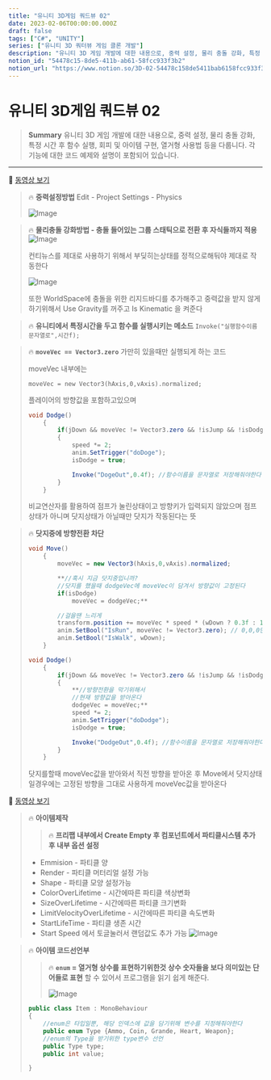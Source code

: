 ```yaml
---
title: "유니티 3D게임 쿼드뷰 02"
date: 2023-02-06T00:00:00.000Z
draft: false
tags: ["C#", "UNITY"]
series: ["유니티 3D 쿼터뷰 게임 클론 개발"]
description: "유니티 3D 게임 개발에 대한 내용으로, 중력 설정, 물리 충돌 강화, 특정 시간 후 함수 실행, 회피 및 아이템 구현, 열거형 사용법 등을 다룹니다. 각 기능에 대한 코드 예제와 설명이 포함되어 있습니다."
notion_id: "54478c15-8de5-411b-ab61-58fcc933f3b2"
notion_url: "https://www.notion.so/3D-02-54478c158de5411bab6158fcc933f3b2"
---
```


# 유니티 3D게임 쿼드뷰 02

> **Summary**
> 유니티 3D 게임 개발에 대한 내용으로, 중력 설정, 물리 충돌 강화, 특정 시간 후 함수 실행, 회피 및 아이템 구현, 열거형 사용법 등을 다룹니다. 각 기능에 대한 코드 예제와 설명이 포함되어 있습니다.

---

🎥 [동영상 보기](https://www.youtube.com/watch?v=eZ8Dm809j4c&list=PLO-mt5Iu5TeYkrBzWKuTCl6IUm_bA6BKy&index=3)

> 🔥 **중력설정방법**
> Edit - Project Settings - Physics
>
> ![Image](https://prod-files-secure.s3.us-west-2.amazonaws.com/09ccd4d5-876c-4bba-bbdf-cc77a0a11257/5400dcef-723d-4225-8711-a15311964b9b/Untitled.png?X-Amz-Algorithm=AWS4-HMAC-SHA256&X-Amz-Content-Sha256=UNSIGNED-PAYLOAD&X-Amz-Credential=ASIAZI2LB466Z7WBHBIX%2F20250724%2Fus-west-2%2Fs3%2Faws4_request&X-Amz-Date=20250724T102350Z&X-Amz-Expires=3600&X-Amz-Security-Token=IQoJb3JpZ2luX2VjEAIaCXVzLXdlc3QtMiJIMEYCIQCTBFAMy8sJ5mWew6CeFuA1ECS8GEo8m%2Fe4mhCcu2ISmQIhAJxcEuzyE5d8l%2BYpG7zAUlA3LxtwcmygqN%2FgUmgs7fL%2FKv8DCCsQABoMNjM3NDIzMTgzODA1IgyQ9zbKtnvcfzeKyo0q3AMsGHHzW1aVpphv6cXB890y8v8xjZ26CCRbheXpFs6FElMI9h2qUcHc1X7KrGUql8oBu81dmTnEBVzQ5MiEEMrcEuLE8A476Ufz88IVSCrDS88Nrte61ooSk75ePFIe8JtsB8mleKNISlyZt57ceE7qg0BqSucd92YSf1JQ0jblCnfT5wa5T6o1OOnIm4FdHmRKaci7ZH4xIi3DDh0MHyMiBx%2BRw9CCGaUb03TMXJrm9pD1myZgR8aUHHpViYVzpI5oMwIXTnGVtNDEF1RPuaV%2BSL1BP%2Bc6A6nojr%2B%2BpcMemS%2FfK6xmYARIj8%2BY9fBT9%2F1qec6eBzeCe8G07Ks78c4%2FLP5GZ68qS3jMcZ%2FkodhtIBIU0XKR4AdkWqwI0u8krsN9A2CSJqnv9LzuxyinSHdwPrmUE56opGztaxK3zOJcvkdnKWUwXWjXcX01gRE7jzX7gevWhrqHUVLATVhXOIZAiefSSaAPtCm3dXOA3R5ay5UnLbRwa%2FSlZPalHoOt6BIFtv6dtYclaLIsB1Q42KMwMkWVHVPuQ3oCAJNaYWRbn6kVsV4On8h%2F3ssaz31G9nBpOrh1gpW%2BLctUY0i%2BygsbRfQUFadTZ%2F7%2Bxen9y9aB3Tfl0OQnR9LQVBONZjDe9ofEBjqkAfZrhLn8g2c%2FlSdEmA0DbwDfPfXGcIW01sCVLyB%2BjV%2FGtVxi%2FJhrc4pDfLUlPCrjgRVILRCt44nzmbWV6YiLdFrdLQ4PXSrhTZ%2FO926fEVYU6RVJjIuHigb1vbnWwC6zoIZRv7xcnFXleH441iY8twId8HnBD08Au65IHJEc5ydZ7ZLmyxmV7bR0BoALH5omRG1kv%2FWZMrz0nbOJDs6XIS2c7xMC&X-Amz-Signature=0ec3e65b6d42a360844765ba25ba7c375b630f52e391cc4a3bb09314ce778893&X-Amz-SignedHeaders=host&x-amz-checksum-mode=ENABLED&x-id=GetObject)
>
>

> 🔥 **물리충돌 강화방법 - 충돌 들어있는 그룹 스태틱으로 전환 후 자식들까지 적용**
> ![Image](https://prod-files-secure.s3.us-west-2.amazonaws.com/09ccd4d5-876c-4bba-bbdf-cc77a0a11257/274157b7-5b0c-4ce7-b5e3-537574a74215/Untitled.png?X-Amz-Algorithm=AWS4-HMAC-SHA256&X-Amz-Content-Sha256=UNSIGNED-PAYLOAD&X-Amz-Credential=ASIAZI2LB466TDYBMU4A%2F20250724%2Fus-west-2%2Fs3%2Faws4_request&X-Amz-Date=20250724T102350Z&X-Amz-Expires=3600&X-Amz-Security-Token=IQoJb3JpZ2luX2VjEAIaCXVzLXdlc3QtMiJIMEYCIQCTGliefBw1cJa%2BoopXrYD%2FHeg%2FhYt4azXCCivvIWXqQAIhAJ7n3%2BHv%2BtEvwfaWcDQ9mSXLu%2FKkidoXP0x3k7RfWgpQKv8DCCoQABoMNjM3NDIzMTgzODA1Igx7hPbkOmrnfgDqVL0q3AOoORfB379oelcQbc8OiSpHEveJqkQfyUsNhmxdvslBg%2FNl5IGhDhoTySeFFai1ZvfPHMR59XH9B7MhNrjI1ABwytYHwI4AV38E1%2F202TU8tXNNFFopec%2BdCBHp%2BOlvdRJdsCzqHsNcPXTJb2FeeTmI9bxOGnj4YRV1dfBO847duJwZCGsz7liA%2FtMrBrAD8kDcKJgPdn5jZwLxgb8LLlgHP4FZGCiJuIk7DPY7iP5yOj4QKLu9R%2FwcMNezl5SaJFaS1%2Foljei%2F19LZ9WYdVwwWMTO8LOS9iIr0OamwB6R7pCkXTaEehM7kW%2F%2FHX2jlE5QFwTbemLFpBaZwhoQK3%2FjyJJaG7Jlsrxg9yhlDqcmCx0Bn%2BR0HAMnBvxU%2B0QZiPDRIzqdF356kOTStKur%2BkVrHjWknJrm2xLQDTYu9tUF%2Fx6J1npO2W6HJoBW3duH%2BTKwWP3j9jljGnfmENgx03ISuMz6hN6yLlCc%2F2MiqMbNUKw74LgSC35eXUYWNssm%2BzJWJQY0BPnIPYITP43W6KWkeEMcMMsAejOelyu7WLFxct6f7ctRc1E2hWcuIwabuZWJy5L2AaoyT3ZugFMqrBRGdSCOsPth5Qla9Gj2GgmjYJk0E8NfJ%2FXvcn2gKyzDc9YfEBjqkAX%2Blqe9335tD3fH0gvpqBA7MlZygGyt%2B%2Fjb8yOllEqgAvuq9ccikImKLNoyECNM0XsHJUK09Q%2FkJgbuBw04%2BGTOcDzEYaoxVDZRhsf02Glpg6UqvhUKm4E8lE5eySioEE3TY0rA4AxkY%2FvkwS3PC2xUnmKjM1PvhRAMxGN1w2bDFD7fPIMCjQC7B7l7nxeTo2ITDFkP8hZkr4v5NjNj%2FttekzvPw&X-Amz-Signature=6d0e397f061367e5ed2ebe17e7f71c9c0ef3d9c2becd710dbba321107c29591f&X-Amz-SignedHeaders=host&x-amz-checksum-mode=ENABLED&x-id=GetObject)
>
> 컨티뉴스를 제대로 사용하기 위해서 부딪히는상태를 정적으로해둬야 제대로 작동한다
>
> ![Image](https://prod-files-secure.s3.us-west-2.amazonaws.com/09ccd4d5-876c-4bba-bbdf-cc77a0a11257/b02584e3-eeb5-4b73-b43c-4d58e648aacb/Untitled.png?X-Amz-Algorithm=AWS4-HMAC-SHA256&X-Amz-Content-Sha256=UNSIGNED-PAYLOAD&X-Amz-Credential=ASIAZI2LB466TDYBMU4A%2F20250724%2Fus-west-2%2Fs3%2Faws4_request&X-Amz-Date=20250724T102350Z&X-Amz-Expires=3600&X-Amz-Security-Token=IQoJb3JpZ2luX2VjEAIaCXVzLXdlc3QtMiJIMEYCIQCTGliefBw1cJa%2BoopXrYD%2FHeg%2FhYt4azXCCivvIWXqQAIhAJ7n3%2BHv%2BtEvwfaWcDQ9mSXLu%2FKkidoXP0x3k7RfWgpQKv8DCCoQABoMNjM3NDIzMTgzODA1Igx7hPbkOmrnfgDqVL0q3AOoORfB379oelcQbc8OiSpHEveJqkQfyUsNhmxdvslBg%2FNl5IGhDhoTySeFFai1ZvfPHMR59XH9B7MhNrjI1ABwytYHwI4AV38E1%2F202TU8tXNNFFopec%2BdCBHp%2BOlvdRJdsCzqHsNcPXTJb2FeeTmI9bxOGnj4YRV1dfBO847duJwZCGsz7liA%2FtMrBrAD8kDcKJgPdn5jZwLxgb8LLlgHP4FZGCiJuIk7DPY7iP5yOj4QKLu9R%2FwcMNezl5SaJFaS1%2Foljei%2F19LZ9WYdVwwWMTO8LOS9iIr0OamwB6R7pCkXTaEehM7kW%2F%2FHX2jlE5QFwTbemLFpBaZwhoQK3%2FjyJJaG7Jlsrxg9yhlDqcmCx0Bn%2BR0HAMnBvxU%2B0QZiPDRIzqdF356kOTStKur%2BkVrHjWknJrm2xLQDTYu9tUF%2Fx6J1npO2W6HJoBW3duH%2BTKwWP3j9jljGnfmENgx03ISuMz6hN6yLlCc%2F2MiqMbNUKw74LgSC35eXUYWNssm%2BzJWJQY0BPnIPYITP43W6KWkeEMcMMsAejOelyu7WLFxct6f7ctRc1E2hWcuIwabuZWJy5L2AaoyT3ZugFMqrBRGdSCOsPth5Qla9Gj2GgmjYJk0E8NfJ%2FXvcn2gKyzDc9YfEBjqkAX%2Blqe9335tD3fH0gvpqBA7MlZygGyt%2B%2Fjb8yOllEqgAvuq9ccikImKLNoyECNM0XsHJUK09Q%2FkJgbuBw04%2BGTOcDzEYaoxVDZRhsf02Glpg6UqvhUKm4E8lE5eySioEE3TY0rA4AxkY%2FvkwS3PC2xUnmKjM1PvhRAMxGN1w2bDFD7fPIMCjQC7B7l7nxeTo2ITDFkP8hZkr4v5NjNj%2FttekzvPw&X-Amz-Signature=d4deb8379c6f5777df1e54e7cd77a434d5bf25da3e8b51dedbec2cf3db8437a0&X-Amz-SignedHeaders=host&x-amz-checksum-mode=ENABLED&x-id=GetObject)
>
> 또한 WorldSpace에 충돌을 위한 리지드바디를 추가해주고 중력값을 받지 않게하기위해서 Use Gravity를 꺼주고 Is Kinematic 을 켜준다
>
>
>

> 🔥 **유니티에서 특정시간을 두고 함수를 실행시키는 메소드**
> `Invoke("실행함수이름 문자열로",시간f);`
>
>

> 🔥 **`moveVec == Vector3.zero`**
> 가만히 있을때만 실행되게 하는 코드
>
> moveVec 내부에는
>
> `moveVec = new Vector3(hAxis,0,vAxis).normalized;`
>
> 플레이어의 방향값을 포함하고있으며
>
> ```c#
> void Dodge()
>     {
>         if(jDown && moveVec != Vector3.zero && !isJump && !isDodge)
>         {
>             speed *= 2;
>             anim.SetTrigger("doDoge");
>             isDodge = true;
>
>             Invoke("DogeOut",0.4f); //함수이름을 문자열로 저장해줘야한다
>         }
>     }
> ```
>
> 비교연산자를 활용하여 점프가 눌린상태이고 방향키가 입력되지 않았으며 점프상태가 아니며 닷지상태가 아닐때만 닷지가 작동된다는 뜻
>
>

> 🔥 **닷지중에 방향전환 차단**
> ```c#
> void Move()
>     {
>         moveVec = new Vector3(hAxis,0,vAxis).normalized;
>
>         **//혹시 지금 닷지중입니까?
>         //닷지를 했을때 dodgeVec에 moveVec이 담겨서 방향값이 고정된다
>         if(isDodge)
>             moveVec = dodgeVec;**
>
>         //걸을땐 느리게
>         transform.position += moveVec * speed * (wDown ? 0.3f : 1f) * Time.deltaTime;
>         anim.SetBool("IsRun", moveVec != Vector3.zero); // 0,0,0만 아니면 isRun을 받는다
>         anim.SetBool("IsWalk", wDown);
>     }
>
> void Dodge()
>     {
>         if(jDown && moveVec != Vector3.zero && !isJump && !isDodge)
>         {
>             **//방향전환을 막기위해서
>             //현재 방향값을 받아온다
>             dodgeVec = moveVec;**
>             speed *= 2;
>             anim.SetTrigger("doDodge");
>             isDodge = true;
>
>             Invoke("DodgeOut",0.4f); //함수이름을 문자열로 저장해줘야한다
>         }
>     }
> ```
>
> 닷지를할때 moveVec값을 받아와서 직전 방향을 받아온 후 Move에서 닷지상태일경우에는 고정된 방향을 그대로 사용하게 moveVec값을 받아온다
>
>

🎥 [동영상 보기](https://youtu.be/u2DLOay5oO8)

> 🔥 **아이템제작**
> > 🔥 **프리팹 내부에서 Create Empty 후 컴포넌트에서 파티클시스템 추가 후 내부 옵션 설정**
>
> - Emmision - 파티클 양
> - Render - 파티클 머터리얼 설정 가능
> - Shape - 파티클 모양 설정가능
> - ColorOverLifetime - 시간에따른 파티클 색상변화
> - SizeOverLifetime - 시간에따른 파티클 크기변화
> - LimitVelocityOverLifetime - 시간에따른 파티클 속도변화
> - StartLifeTime - 파티클 생존 시간
> - Start Speed 에서 토글눌러서 랜덤값도 추가 가능
> ![Image](https://prod-files-secure.s3.us-west-2.amazonaws.com/09ccd4d5-876c-4bba-bbdf-cc77a0a11257/a7997159-1e43-47ae-91d2-9c2e1be5f7a6/Untitled.png?X-Amz-Algorithm=AWS4-HMAC-SHA256&X-Amz-Content-Sha256=UNSIGNED-PAYLOAD&X-Amz-Credential=ASIAZI2LB466Y7KJRQBK%2F20250724%2Fus-west-2%2Fs3%2Faws4_request&X-Amz-Date=20250724T102355Z&X-Amz-Expires=3600&X-Amz-Security-Token=IQoJb3JpZ2luX2VjEAIaCXVzLXdlc3QtMiJHMEUCIQDde7jyLFIdqSlss6FUwOnWZcgmQq95bEHZGtAB6dEEAQIgUZGnaSfvSjiPTPYVLmgg1gD%2Fu86DGmuJwPFo7Q6pto4q%2FwMIKhAAGgw2Mzc0MjMxODM4MDUiDBh%2BwtXvoT%2Bcb7wq2yrcA6pD7SsGLovsPtLi8PraOu0YOQI6lQ7FZ7FwDeziUBeHSh5BIetmIiiBAxrpFfwrQ3HEwNke19AOUJVnlI7od%2FkcuV%2Fz5mAtJdrn7ig9MWmH6X2N%2Fy5JRDpIwlLDxEKv3zwpO20qaWxDx8dW0nZXZsa1LjCUJuxYaatuaIYkgQgpbyAiewz%2BF9VDJ0RgynYFwfcH8PBr29h9FG13m6plzYoM%2F7XDnNXAlLH3iaQVc5af4W0zzWqoU5NBPcF9EgquVl8BEr9SaHhHvCXfSoTuSRgk%2B2PiTXRO64jDNaNvNLdaJV1yvFMxVlbbxDyv9XYFmw4JSZ7aY54UvaOjt5JQJHX%2BGmtllYUfck3PvxShfQNyzrXTocJmsTKPXRFj7NRvyO9rDkodYYP5KkWsVPSIhWtAc2TcoZb7I2ZWoEey5cDd8gH3tTkRzqO3EIheSJnquwKfaVevlP%2BzrUaRlWzw25NpZt2UZm2EDAuyjjFrOzXpZ5IXbpBV6HTQzEHv38IiVzToSIYRmTHnW0jhRtIl1PQSjDTW682RZr5O3jNnd2sAeL8xvbbdPiIkDeUqDVyWlo78l%2F4gO%2Bv7d14NsOsLS0hbWMeo0dim%2BoL%2B9tEWv0CEBH6uj1sMZsghutEVMMf2h8QGOqUBLAJK9cxjqJOBVA1TTN4N4Sc8bL%2B%2FW2yij3d%2BH5mJ8nBaE3HKV%2FwFs9EQ0pQ3vHsFSXo7tL2qcPT3C%2BEtoarqvNyKVydMy0pJENLwh8kWBstQnHgh7JM3r5JMLxlveaITYtYSU6g0q2Ar8CAfDWhCSoYYhXyOOjQRdP%2B0dJSbdvGkLzvkgbmFD7peBHTEHgqwSruu8w%2Be48pWHM1nJuKpPi8cSffb&X-Amz-Signature=7db02bb2ccc4e0afa32c6d86eba5bc9f9a6c251637c6d7a321461bc52b077b45&X-Amz-SignedHeaders=host&x-amz-checksum-mode=ENABLED&x-id=GetObject)
>
>

> 🔥 **아이템 코드선언부**
> > 🔥 **`enum` = 열거형 상수를 표현하기위한것**
> > **상수 숫자들을 보다 의미있는 단어들로 표현**
> > 할 수 있어서 프로그램을 읽기 쉽게 해준다.
> >
> > ![Image](https://prod-files-secure.s3.us-west-2.amazonaws.com/09ccd4d5-876c-4bba-bbdf-cc77a0a11257/8d3a2e6f-b440-43d0-b189-24f462b32c94/Untitled.png?X-Amz-Algorithm=AWS4-HMAC-SHA256&X-Amz-Content-Sha256=UNSIGNED-PAYLOAD&X-Amz-Credential=ASIAZI2LB46657KFW2CV%2F20250724%2Fus-west-2%2Fs3%2Faws4_request&X-Amz-Date=20250724T102356Z&X-Amz-Expires=3600&X-Amz-Security-Token=IQoJb3JpZ2luX2VjEAIaCXVzLXdlc3QtMiJHMEUCIQCOo%2BUHrQPWXtt3dv%2Bm8SwB5TOudK2tGcdBaEvi%2BOHvEwIgRDyB7uqxxDsHEBTS5B9ro9iaoYG4TuPyvMMXUHKf77Yq%2FwMIKhAAGgw2Mzc0MjMxODM4MDUiDGQRCcqt7S7wyaBTTSrcA8rqjKwK9n4Haf1ukaKz%2BnqfI8n92BgBcxw7ZlF2bIVq6%2BQL5yxnezjqSOGPKLBhnQxa%2FOEsCAd%2FA3PGHmZl92ymvsfa6gKjM4ndlfSdv%2F%2FzFPmGwNO3Jq%2FvFG9dVWEG50%2F7KIWf9SbQOdPCRp7AStgkUYwHSFCO47N2FL%2F4v2kDhGbblJHHsjuFuVT%2BVTT%2BpXu8jXYWDBwHvb24MFMKpNlRDTTZJ14IkdrSokg5RHX6SGY1e9x4zsGldHofJRFxwrppn5pB4lfFV6wt2q9VR0pkM09Hg7cdlLOpTyjSsnnAZbbMdYi2WO1YRxGdfp8ME19fDWZnZKeeODxt5QhjELQuARSnoU21vXn%2BUBL82%2FGX4KV3rolU3zw4GDJ8PHT9q9JmZi6Y6IIC4Am2XDmHDQxm3hC8U4JCorDRXA7fPAkIVWZjzH8KV7NvJIfT2UXt5uj5mERw5hZML6GM1yzIjU2C4xZ9YPlceLQbooBV1Nf%2B6zFFTAYwnLL%2FLW9Pe3Yd0Scf4%2FbfMojstG6MZYMYOu%2BNUZjqUl1u25j26TEmKignCJReq%2BVP8tz5LhO9wtylQzYiNd5JNwOlOF%2BX0c0W3P2Z3JIENtwPppvlQgtTyDCHtlEsBtnD5K6uwDJ4MKn1h8QGOqUBq6vTzzyxoR1YPwBIi2HqDUUrHuU8Lygr6GdyyP84lhwRC4aMGNte%2BFNPvgcfONyUhiX%2BeG90T%2BWH%2FttlJKx%2BrRixHDX%2BjAIh1y1sUMF5WnmDp6h525hkWyThdGAxBUTMQpsYciUkpbcohIITCx3Vw09jkCBjr%2FbgzkO2rU0fVrh8S9iPSXljDVm618eAd48IrHST60kwWioVuOZjgj%2FfKp2Wjo6F&X-Amz-Signature=e92844db22c8a766a96aead85ba7db3020dea1e13ee4564b488078ecb69c8b97&X-Amz-SignedHeaders=host&x-amz-checksum-mode=ENABLED&x-id=GetObject)
> >
> >
>
> ```c#
> public class Item : MonoBehaviour
> {
>     //enum은 타입일뿐, 해당 인덱스에 값을 담기위해 변수를 지정해줘야한다
>     public enum Type {Ammo, Coin, Grande, Heart, Weapon};
>     //enum의 Type을 받기위한 type변수 선언
>     public Type type;
>     public int value;
>
> }
> ```
>
>

